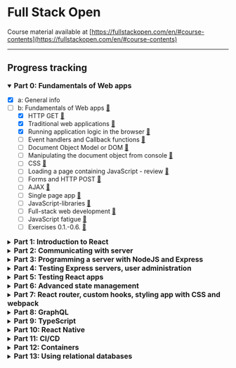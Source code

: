 # Full Stack Open
Course material available at [https://fullstackopen.com/en/#course-contents](https://fullstackopen.com/en/#course-contents)
___
## Progress tracking

<details open> 
<summary><span style="font-weight: bold; font-size: 16px;">Part 0: Fundamentals of Web apps</span></summary> 

- [x] a: General info
- [ ] b: Fundamentals of Web apps [🔗](https://fullstackopen.com/en/part0/fundamentals_of_web_apps)
    - [x] HTTP GET [🔗](https://fullstackopen.com/en/part0/fundamentals_of_web_apps#http-get)
    - [x] Traditional web applications [🔗](https://fullstackopen.com/en/part0/fundamentals_of_web_apps#traditional-web-applications)
    - [x] Running application logic in the browser [🔗](https://fullstackopen.com/en/part0/fundamentals_of_web_apps#running-application-logic-in-the-browser)
    - [ ] Event handlers and Callback functions [🔗](https://fullstackopen.com/en/part0/fundamentals_of_web_apps#event-handlers-and-callback-functions)
    - [ ] Document Object Model or DOM [🔗](https://fullstackopen.com/en/part0/fundamentals_of_web_apps#document-object-model-or-dom)
    - [ ] Manipulating the document object from console [🔗](https://fullstackopen.com/en/part0/fundamentals_of_web_apps#manipulating-the-document-object-from-console)
    - [ ] CSS [🔗](https://fullstackopen.com/en/part0/fundamentals_of_web_apps#css)
    - [ ] Loading a page containing JavaScript - review [🔗](https://fullstackopen.com/en/part0/fundamentals_of_web_apps#loading-a-page-containing-java-script-review)
    - [ ] Forms and HTTP POST [🔗](https://fullstackopen.com/en/part0/fundamentals_of_web_apps#forms-and-http-post)
    - [ ] AJAX [🔗](https://fullstackopen.com/en/part0/fundamentals_of_web_apps#ajax)
    - [ ] Single page app [🔗](https://fullstackopen.com/en/part0/fundamentals_of_web_apps#single-page-app)
    - [ ] JavaScript-libraries [🔗](https://fullstackopen.com/en/part0/fundamentals_of_web_apps#java-script-libraries)
    - [ ] Full-stack web development [🔗](https://fullstackopen.com/en/part0/fundamentals_of_web_apps#full-stack-web-development)
    - [ ] JavaScript fatigue [🔗](https://fullstackopen.com/en/part0/fundamentals_of_web_apps#java-script-fatigue)
    - [ ] Exercises 0.1.-0.6. [🔗](https://fullstackopen.com/en/part0/fundamentals_of_web_apps#exercises-0-1-0-6)
</details>

<details> 
<summary><span style="font-weight: bold; font-size: 16px;">Part 1: Introduction to React</span></summary>

- [ ] a: Introduction to React [🔗](https://fullstackopen.com/en/part1/introduction_to_react)
  - [ ] create-react-app [🔗](https://fullstackopen.com/en/part1/introduction_to_react#create-react-app)
  - [ ] Component [🔗](https://fullstackopen.com/en/part1/introduction_to_react#component)
  - [ ] JSX [🔗](https://fullstackopen.com/en/part1/introduction_to_react#jsx)
  - [ ] Multiple components [🔗](https://fullstackopen.com/en/part1/introduction_to_react#multiple-components)
  - [ ] props: passing data to components [🔗](https://fullstackopen.com/en/part1/introduction_to_react#props-passing-data-to-components)
  - [ ] Possible error message [🔗](https://fullstackopen.com/en/part1/introduction_to_react#possible-error-message)
  - [ ] Some notes [🔗](https://fullstackopen.com/en/part1/introduction_to_react#some-notes)
  - [ ] Do not render objects [🔗](https://fullstackopen.com/en/part1/introduction_to_react#do-not-render-objects)
  - [ ] Exercises 1.1.-1.2. [🔗](https://fullstackopen.com/en/part1/introduction_to_react#exercises-1-1-1-2)
- [ ] b: JavaScript [🔗](https://fullstackopen.com/en/part1/java_script)
  - [ ] Variables [🔗](https://fullstackopen.com/en/part1/java_script#variables)
  - [ ] Arrays [🔗](https://fullstackopen.com/en/part1/java_script#arrays)
  - [ ] Objects [🔗](https://fullstackopen.com/en/part1/java_script#objects)
  - [ ] Functions [🔗](https://fullstackopen.com/en/part1/java_script#functions)
  - [ ] Exercises 1.3.-1.5. [🔗](https://fullstackopen.com/en/part1/java_script#exercises-1-3-1-5)
  - [ ] Object methods and "this" [🔗](https://fullstackopen.com/en/part1/java_script#object-methods-and-this)
  - [ ] Classes [🔗](https://fullstackopen.com/en/part1/java_script#classes)
  - [ ] JavaScript materials [🔗](https://fullstackopen.com/en/part1/java_script#java-script-materials)
- [ ] c: Component state, event handlers [🔗](https://fullstackopen.com/en/part1/component_state_event_handlers)
  - [ ] Component helper functions [🔗](https://fullstackopen.com/en/part1/component_state_event_handlers#component-helper-functions)
  - [ ] Destructuring [🔗](https://fullstackopen.com/en/part1/component_state_event_handlers#destructuring)
  - [ ] Page re-rendering [🔗](https://fullstackopen.com/en/part1/component_state_event_handlers#page-re-rendering)
  - [ ] Stateful component [🔗](https://fullstackopen.com/en/part1/component_state_event_handlers#stateful-component)
  - [ ] Event handling [🔗](https://fullstackopen.com/en/part1/component_state_event_handlers#event-handling)
  - [ ] An event handler is a function [🔗](https://fullstackopen.com/en/part1/component_state_event_handlers#an-event-handler-is-a-function)
  - [ ] Passing state - to child components [🔗](https://fullstackopen.com/en/part1/component_state_event_handlers#passing-state-to-child-components)
  - [ ] Changes in state cause re-rendering [🔗](https://fullstackopen.com/en/part1/component_state_event_handlers#changes-in-state-cause-re-rendering)
  - [ ] Refactoring the components [🔗](https://fullstackopen.com/en/part1/component_state_event_handlers#refactoring-the-components)
- [ ] d: A more complex state, debugging React apps [🔗](https://fullstackopen.com/en/part1/a_more_complex_state_debugging_react_apps)
  - [ ] Complex state [🔗](https://fullstackopen.com/en/part1/a_more_complex_state_debugging_react_apps#complex-state)
  - [ ] Handling arrays [🔗](https://fullstackopen.com/en/part1/a_more_complex_state_debugging_react_apps#handling-arrays)
  - [ ] Update of the state is asynchronous [🔗](https://fullstackopen.com/en/part1/a_more_complex_state_debugging_react_apps#update-of-the-state-is-asynchronous)
  - [ ] Conditional rendering [🔗](https://fullstackopen.com/en/part1/a_more_complex_state_debugging_react_apps#conditional-rendering)
  - [ ] Old React [🔗](https://fullstackopen.com/en/part1/a_more_complex_state_debugging_react_apps#old-react)
  - [ ] Debugging React applications [🔗](https://fullstackopen.com/en/part1/a_more_complex_state_debugging_react_apps#debugging-react-applications)
  - [ ] Rules of Hooks [🔗](https://fullstackopen.com/en/part1/a_more_complex_state_debugging_react_apps#rules-of-hooks)
  - [ ] Event Handling Revisited [🔗](https://fullstackopen.com/en/part1/a_more_complex_state_debugging_react_apps#event-handling-revisited)
  - [ ] A function that returns a function [🔗](https://fullstackopen.com/en/part1/a_more_complex_state_debugging_react_apps#a-function-that-returns-a-function)
  - [ ] Passing Event Handlers to Child Components [🔗](https://fullstackopen.com/en/part1/a_more_complex_state_debugging_react_apps#passing-event-handlers-to-child-components)
  - [ ] Do Not Define Components Within Components [🔗](https://fullstackopen.com/en/part1/a_more_complex_state_debugging_react_apps#do-not-define-components-within-components)
  - [ ] Useful Reading [🔗](https://fullstackopen.com/en/part1/a_more_complex_state_debugging_react_apps#useful-reading)
  - [ ] Web programmers oath [🔗](https://fullstackopen.com/en/part1/a_more_complex_state_debugging_react_apps#web-programmers-oath)
  - [ ] Utilization of Large language models [🔗](https://fullstackopen.com/en/part1/a_more_complex_state_debugging_react_apps#utilization-of-large-language-models)
  - [ ] Exercises 1.6.-1.14. [🔗](https://fullstackopen.com/en/part1/a_more_complex_state_debugging_react_apps#exercises-1-6-1-14)
</details>

<details> 
<summary><span style="font-weight: bold; font-size: 16px;">Part 2: Communicating with server</span></summary> 

- [ ] a: Rendering a collection, modules [🔗](https://fullstackopen.com/en/part2/rendering_a_collection_modules)
  - [ ] console.log [🔗](https://fullstackopen.com/en/part2/rendering_a_collection_modules#console-log)
  - [ ] Protip: Visual Studio Code snippets [🔗](https://fullstackopen.com/en/part2/rendering_a_collection_modules#protip-visual-studio-code-snippets)
  - [ ] JavaScript Arrays [🔗](https://fullstackopen.com/en/part2/rendering_a_collection_modules#java-script-arrays)
  - [ ] Event Handlers Revisited [🔗](https://fullstackopen.com/en/part2/rendering_a_collection_modules#event-handlers-revisited)
  - [ ] Rendering Collections [🔗](https://fullstackopen.com/en/part2/rendering_a_collection_modules#rendering-collections)
  - [ ] Key-attribute [🔗](https://fullstackopen.com/en/part2/rendering_a_collection_modules#key-attribute)
  - [ ] Map  [🔗](https://fullstackopen.com/en/part2/rendering_a_collection_modules#map)
  - [ ] Anti-pattern: Array Indexes as Keys [🔗](https://fullstackopen.com/en/part2/rendering_a_collection_modules#anti-pattern-array-indexes-as-keys)
  - [ ] Refactoring Modules [🔗](https://fullstackopen.com/en/part2/rendering_a_collection_modules#refactoring-modules)
  - [ ] When the Application Breaks [🔗](https://fullstackopen.com/en/part2/rendering_a_collection_modules#when-the-application-breaks)
  - [ ] Web developer's oath [🔗](https://fullstackopen.com/en/part2/rendering_a_collection_modules#web-developers-oath)
  - [ ] Exercises 2.1.-2.5. [🔗](https://fullstackopen.com/en/part2/rendering_a_collection_modules#exercises-2-1-2-5)
- [ ] b: Forms [🔗](https://fullstackopen.com/en/part2/forms)
  - [ ] Saving the notes in the component state [🔗](https://fullstackopen.com/en/part2/forms#saving-the-notes-in-the-component-state)
  - [ ] Controlled component [🔗](https://fullstackopen.com/en/part2/forms#controlled-component)
  - [ ] Filtering Displayed Elements [🔗](https://fullstackopen.com/en/part2/forms#filtering-displayed-elements)
  - [ ] Exercises 2.6.-2.10. [🔗](https://fullstackopen.com/en/part2/forms#exercises-2-6-2-10)
- [ ] c: Getting data from server [🔗](https://fullstackopen.com/en/part2/getting_data_from_server)
  - [ ] The browser as a runtime environment [🔗](https://fullstackopen.com/en/part2/getting_data_from_server#the-browser-as-a-runtime-environment)
  - [ ] npm [🔗](https://fullstackopen.com/en/part2/getting_data_from_server#npm)
  - [ ] Axios and promises [🔗](https://fullstackopen.com/en/part2/getting_data_from_server#axios-and-promises)
  - [ ] Effect-hooks [🔗](https://fullstackopen.com/en/part2/getting_data_from_server#effect-hooks)
  - [ ] The development runtime environment [🔗](https://fullstackopen.com/en/part2/getting_data_from_server#the-development-runtime-environment)
  - [ ] Exercise 2.11. [🔗](https://fullstackopen.com/en/part2/getting_data_from_server#exercise-2-11)
- [ ] d: Altering data in server [🔗](https://fullstackopen.com/en/part2/altering_data_in_server)
  - [ ] REST [🔗](https://fullstackopen.com/en/part2/altering_data_in_server#rest)
  - [ ] Sending Data to the Server [🔗](https://fullstackopen.com/en/part2/altering_data_in_server#sending-data-to-the-server)
  - [ ] Changing the Importance of Notes [🔗](https://fullstackopen.com/en/part2/altering_data_in_server#changing-the-importance-of-notes)
  - [ ] Extracting Communication with the Backend into a Separate Module [🔗](https://fullstackopen.com/en/part2/altering_data_in_server#extracting-communication-with-the-backend-into-a-separate-module)
  - [ ] Cleaner Syntax for Defining Object Literals [🔗](https://fullstackopen.com/en/part2/altering_data_in_server#cleaner-syntax-for-defining-object-literals)
  - [ ] Promises and Errors [🔗](https://fullstackopen.com/en/part2/altering_data_in_server#promises-and-errors)
  - [ ] Full stack developer's oath [🔗](https://fullstackopen.com/en/part2/altering_data_in_server#full-stack-developers-oath)
  - [ ] Exercises 2.12.-2.15. [🔗](https://fullstackopen.com/en/part2/altering_data_in_server#exercises-2-12-2-15)
- [ ] e: Adding styles to React app [🔗](https://fullstackopen.com/en/part2/adding_styles_to_react_app)
  - [ ] Improved error message [🔗](https://fullstackopen.com/en/part2/adding_styles_to_react_app#improved-error-message)
  - [ ] Inline styles [🔗](https://fullstackopen.com/en/part2/adding_styles_to_react_app#inline-styles)
  - [ ] Exercises 2.16.-2.17. [🔗](https://fullstackopen.com/en/part2/adding_styles_to_react_app#exercises-2-16-2-17)
  - [ ] Couple of important remarks [🔗](https://fullstackopen.com/en/part2/adding_styles_to_react_app#couple-of-important-remarks)
  - [ ] Exercises 2.18.-2.20. [🔗](https://fullstackopen.com/en/part2/adding_styles_to_react_app#exercises-2-18-2-20)
</details>

<details> 
<summary><span style="font-weight: bold; font-size: 16px;">Part 3: Programming a server with NodeJS and Express</span></summary> 

- [ ] a: Node.js and Express [🔗](https://fullstackopen.com/en/part3/node_js_and_express)
  - [ ] Simple web server [🔗](https://fullstackopen.com/en/part3/node_js_and_express#simple-web-server)
  - [ ] Express [🔗](https://fullstackopen.com/en/part3/node_js_and_express#express)
  - [ ] Web and Express [🔗](https://fullstackopen.com/en/part3/node_js_and_express#web-and-express)
  - [ ] nodemon [🔗](https://fullstackopen.com/en/part3/node_js_and_express#nodemon)
  - [ ] REST [🔗](https://fullstackopen.com/en/part3/node_js_and_express#rest)
  - [ ] Fetching a single resource [🔗](https://fullstackopen.com/en/part3/node_js_and_express#fetching-a-single-resource)
  - [ ] Deleting resources [🔗](https://fullstackopen.com/en/part3/node_js_and_express#deleting-resources)
  - [ ] Postman [🔗](https://fullstackopen.com/en/part3/node_js_and_express#postman)
  - [ ] The Visual Studio Code REST client [🔗](https://fullstackopen.com/en/part3/node_js_and_express#the-visual-studio-code-rest-client)
  - [ ] The WebStorm HTTP Client [🔗](https://fullstackopen.com/en/part3/node_js_and_express#the-web-storm-http-client)
  - [ ] Receiving data [🔗](https://fullstackopen.com/en/part3/node_js_and_express#receiving-data)
  - [ ] Exercises 3.1.-3.6. [🔗](https://fullstackopen.com/en/part3/node_js_and_express#exercises-3-1-3-6)
  - [ ] About HTTP request types [🔗](https://fullstackopen.com/en/part3/node_js_and_express#about-http-request-types)
  - [ ] Middleware [🔗](https://fullstackopen.com/en/part3/node_js_and_express#middleware)
  - [ ] Exercises 3.7.-3.8. [🔗](https://fullstackopen.com/en/part3/node_js_and_express#exercises-3-7-3-8)
- [ ] b: Deploying app to internet [🔗](https://fullstackopen.com/en/part3/deploying_app_to_internet)
  - [ ] Same origin policy and CORS [🔗](https://fullstackopen.com/en/part3/deploying_app_to_internet#same-origin-policy-and-cors)
  - [ ] Application to the Internet [🔗](https://fullstackopen.com/en/part3/deploying_app_to_internet#application-to-the-internet)
  - [ ] Frontend production build [🔗](https://fullstackopen.com/en/part3/deploying_app_to_internet#frontend-production-build)
  - [ ] Serving static files from the backend [🔗](https://fullstackopen.com/en/part3/deploying_app_to_internet#serving-static-files-from-the-backend)
  - [ ] The whole app to the internet [🔗](https://fullstackopen.com/en/part3/deploying_app_to_internet#the-whole-app-to-the-internet)
  - [ ] Streamlining deploying of the frontend [🔗](https://fullstackopen.com/en/part3/deploying_app_to_internet#streamlining-deploying-of-the-frontend)
  - [ ] Proxy [🔗](https://fullstackopen.com/en/part3/deploying_app_to_internet#proxy)
  - [ ] Exercises 3.9.-3.11 [🔗](https://fullstackopen.com/en/part3/deploying_app_to_internet#exercises-3-9-3-11)
- [ ] c: Saving data to MongoDB [🔗](https://fullstackopen.com/en/part3/saving_data_to_mongo_db)
  - [ ] Debugging Node applications [🔗](https://fullstackopen.com/en/part3/saving_data_to_mongo_db#debugging-node-applications)
  - [ ] MongoDB [🔗](https://fullstackopen.com/en/part3/saving_data_to_mongo_db#mongo-db)
  - [ ] Schema [🔗](https://fullstackopen.com/en/part3/saving_data_to_mongo_db#schema)
  - [ ] Creating and saving objects [🔗](https://fullstackopen.com/en/part3/saving_data_to_mongo_db#creating-and-saving-objects)
  - [ ] Fetching objects from the database [🔗](https://fullstackopen.com/en/part3/saving_data_to_mongo_db#fetching-objects-from-the-database)
  - [ ] Exercise 3.12. [🔗](https://fullstackopen.com/en/part3/saving_data_to_mongo_db#exercise-3-12)
  - [ ] Connecting the backend to a database [🔗](https://fullstackopen.com/en/part3/saving_data_to_mongo_db#connecting-the-backend-to-a-database)
  - [ ] Moving db configuration to its own module [🔗](https://fullstackopen.com/en/part3/saving_data_to_mongo_db#moving-db-configuration-to-its-own-module)
  - [ ] Important note to Fly.io users [🔗](https://fullstackopen.com/en/part3/saving_data_to_mongo_db#important-note-to-fly-io-users)
  - [ ] Using database in route handlers [🔗](https://fullstackopen.com/en/part3/saving_data_to_mongo_db#using-database-in-route-handlers)
  - [ ] Verifying frontend and backend integration [🔗](https://fullstackopen.com/en/part3/saving_data_to_mongo_db#verifying-frontend-and-backend-integration)
  - [ ] Exercises 3.13.-3.14. [🔗](https://fullstackopen.com/en/part3/saving_data_to_mongo_db#exercises-3-13-3-14)
  - [ ] Error handling [🔗](https://fullstackopen.com/en/part3/saving_data_to_mongo_db#error-handling)
  - [ ] Moving error handling into middleware [🔗](https://fullstackopen.com/en/part3/saving_data_to_mongo_db#moving-error-handling-into-middleware)
  - [ ] The order of middleware loading [🔗](https://fullstackopen.com/en/part3/saving_data_to_mongo_db#the-order-of-middleware-loading)
  - [ ] Other operations [🔗](https://fullstackopen.com/en/part3/saving_data_to_mongo_db#other-operations)
  - [ ] A true full stack developer's oath [🔗](https://fullstackopen.com/en/part3/saving_data_to_mongo_db#a-true-full-stack-developers-oath)
  - [ ] Exercises 3.15.-3.18. [🔗](https://fullstackopen.com/en/part3/saving_data_to_mongo_db#exercises-3-15-3-18)
- [ ] d: Validation and ESLint [🔗](https://fullstackopen.com/en/part3/validation_and_es_lint)
  - [ ] Deploying the database backend to production [🔗](https://fullstackopen.com/en/part3/validation_and_es_lint#deploying-the-database-backend-to-production)
  - [ ] Exercises 3.19.-3.21. [🔗](https://fullstackopen.com/en/part3/validation_and_es_lint#exercises-3-19-3-21)
  - [ ] Lint [🔗](https://fullstackopen.com/en/part3/validation_and_es_lint#lint)
  - [ ] Exercise 3.22. [🔗](https://fullstackopen.com/en/part3/validation_and_es_lint#exercise-3-22)
</details>

<details> 
<summary><span style="font-weight: bold; font-size: 16px;">Part 4: Testing Express servers, user administration</span></summary> 

- [ ] a: Structure of backend application, introduction to testing [🔗](https://fullstackopen.com/en/part4/structure_of_backend_application_introduction_to_testing)
  - [ ] Project structure [🔗](https://fullstackopen.com/en/part4/structure_of_backend_application_introduction_to_testing#project-structure)
  - [ ] Note on exports [🔗](https://fullstackopen.com/en/part4/structure_of_backend_application_introduction_to_testing#note-on-exports)
  - [ ] Exercises 4.1.-4.2. [🔗](https://fullstackopen.com/en/part4/structure_of_backend_application_introduction_to_testing#exercises-4-1-4-2)
  - [ ] Testing Node applications [🔗](https://fullstackopen.com/en/part4/structure_of_backend_application_introduction_to_testing#testing-node-applications)
  - [ ] Exercises 4.3.-4.7. [🔗](https://fullstackopen.com/en/part4/structure_of_backend_application_introduction_to_testing#exercises-4-3-4-7)
- [ ] b: Testing the backend [🔗](https://fullstackopen.com/en/part4/testing_the_backend)
  - [ ] Test environment [🔗](https://fullstackopen.com/en/part4/testing_the_backend#test-environment)
  - [ ] supertest [🔗](https://fullstackopen.com/en/part4/testing_the_backend#supertest)
  - [ ] Initializing the database before tests [🔗](https://fullstackopen.com/en/part4/testing_the_backend#initializing-the-database-before-tests)
  - [ ] Running tests one by one [🔗](https://fullstackopen.com/en/part4/testing_the_backend#running-tests-one-by-one)
  - [ ] async/await [🔗](https://fullstackopen.com/en/part4/testing_the_backend#async-await)
  - [ ] async/await in the backend [🔗](https://fullstackopen.com/en/part4/testing_the_backend#async-await-in-the-backend)
  - [ ] More tests and refactoring the backend [🔗](https://fullstackopen.com/en/part4/testing_the_backend#more-tests-and-refactoring-the-backend)
  - [ ] Error handling and async/await [🔗](https://fullstackopen.com/en/part4/testing_the_backend#error-handling-and-async-await)
  - [ ] Eliminating the try-catch [🔗](https://fullstackopen.com/en/part4/testing_the_backend#eliminating-the-try-catch)
  - [ ] Optimizing the beforeEach function [🔗](https://fullstackopen.com/en/part4/testing_the_backend#optimizing-the-before-each-function)
  - [ ] A true full stack developer's oath [🔗](https://fullstackopen.com/en/part4/testing_the_backend#a-true-full-stack-developers-oath)
  - [ ] Exercises 4.8.-4.12. [🔗](https://fullstackopen.com/en/part4/testing_the_backend#exercises-4-8-4-12)
  - [ ] Refactoring tests [🔗](https://fullstackopen.com/en/part4/testing_the_backend#refactoring-tests)
  - [ ] Exercises 4.13.-4.14. [🔗](https://fullstackopen.com/en/part4/testing_the_backend#exercises-4-13-4-14)
- [ ] c: User administration [🔗](https://fullstackopen.com/en/part4/user_administration)
  - [ ] References across collections [🔗](https://fullstackopen.com/en/part4/user_administration#references-across-collections)
  - [ ] Mongoose schema for users [🔗](https://fullstackopen.com/en/part4/user_administration#mongoose-schema-for-users)
  - [ ] Creating users [🔗](https://fullstackopen.com/en/part4/user_administration#creating-users)
  - [ ] Creating a new note [🔗](https://fullstackopen.com/en/part4/user_administration#creating-a-new-note)
  - [ ] Populate [🔗](https://fullstackopen.com/en/part4/user_administration#populate)
- [ ] d: Token authentication [🔗](https://fullstackopen.com/en/part4/token_authentication)
  - [ ] Problems of Token-based authentication [🔗](https://fullstackopen.com/en/part4/token_authentication#limiting-creating-new-notes-to-logged-in-users)
  - [ ] End notes [🔗](https://fullstackopen.com/en/part4/token_authentication#end-notes)
  - [ ] Exercises 4.15.-4.23. [🔗](https://fullstackopen.com/en/part4/token_authentication#exercises-4-15-4-23)
- [ ] e: Legacy: Testing with Jest [🔗](https://fullstackopen.com/en/part4/legacy_testing_with_jest)
  - [ ] Testing Node applications [🔗](https://fullstackopen.com/en/part4/legacy_testing_with_jest#testing-node-applications)
  - [ ] Exercises 4.3.-4.7. [🔗](https://fullstackopen.com/en/part4/legacy_testing_with_jest#exercises-4-3-4-7)
  - [ ] Test environment [🔗](https://fullstackopen.com/en/part4/legacy_testing_with_jest#test-environment)
  - [ ] supertest [🔗](https://fullstackopen.com/en/part4/legacy_testing_with_jest#supertest)
  - [ ] Initializing the database before tests [🔗](https://fullstackopen.com/en/part4/legacy_testing_with_jest#initializing-the-database-before-tests)
  - [ ] Running tests one by one [🔗](https://fullstackopen.com/en/part4/legacy_testing_with_jest#running-tests-one-by-one)
  - [ ] async/await [🔗](https://fullstackopen.com/en/part4/legacy_testing_with_jest#async-await)
  - [ ] async/await in the backend [🔗](https://fullstackopen.com/en/part4/legacy_testing_with_jest#async-await-in-the-backend)
  - [ ] More tests and refactoring the backend [🔗](https://fullstackopen.com/en/part4/legacy_testing_with_jest#more-tests-and-refactoring-the-backend)
  - [ ] Error handling and async/await [🔗](https://fullstackopen.com/en/part4/legacy_testing_with_jest#error-handling-and-async-await)
  - [ ] Eliminating the try-catch [🔗](https://fullstackopen.com/en/part4/legacy_testing_with_jest#eliminating-the-try-catch)
  - [ ] Optimizing the beforeEach function [🔗](https://fullstackopen.com/en/part4/legacy_testing_with_jest#optimizing-the-before-each-function)
  - [ ] A true full stack developer's oath [🔗](https://fullstackopen.com/en/part4/legacy_testing_with_jest#a-true-full-stack-developers-oath)
  - [ ] Exercises 4.8.-4.12. [🔗](https://fullstackopen.com/en/part4/legacy_testing_with_jest#exercises-4-8-4-12)
  - [ ] Refactoring tests [🔗](https://fullstackopen.com/en/part4/legacy_testing_with_jest#refactoring-tests)
  - [ ] Exercises 4.13.-4.14. [🔗](https://fullstackopen.com/en/part4/legacy_testing_with_jest#exercises-4-13-4-14)
</details>

<details> 
<summary><span style="font-weight: bold; font-size: 16px;">Part 5: Testing React apps</span></summary> 

- [ ] a: Login in frontend [🔗](https://fullstackopen.com/en/part5/login_in_frontend)
  - [ ] Handling login [🔗](https://fullstackopen.com/en/part5/login_in_frontend#handling-login)
  - [ ] Creating new notes [🔗](https://fullstackopen.com/en/part5/login_in_frontend#handling-login)
  - [ ] Saving the token to the browser's local storage [🔗](https://fullstackopen.com/en/part5/login_in_frontend#saving-the-token-to-the-browsers-local-storage)
  - [ ] Exercises 5.1.-5.4. [🔗](https://fullstackopen.com/en/part5/login_in_frontend#exercises-5-1-5-4)
  - [ ] A note on using local storage [🔗](https://fullstackopen.com/en/part5/login_in_frontend#a-note-on-using-local-storage)
- [ ] b: props.children and proptypes [🔗](https://fullstackopen.com/en/part5/props_children_and_proptypes)
  - [ ] Displaying the login form only when appropriate [🔗](https://fullstackopen.com/en/part5/props_children_and_proptypes#displaying-the-login-form-only-when-appropriate)
  - [ ] The components children, aka. props.children [🔗](https://fullstackopen.com/en/part5/props_children_and_proptypes#the-components-children-aka-props-children)
  - [ ] State of the forms [🔗](https://fullstackopen.com/en/part5/props_children_and_proptypes#state-of-the-forms)
  - [ ] References to components with ref [🔗](https://fullstackopen.com/en/part5/props_children_and_proptypes#references-to-components-with-ref)
  - [ ] One point about components [🔗](https://fullstackopen.com/en/part5/props_children_and_proptypes#one-point-about-components)
  - [ ] The updated full stack developer's oath [🔗](https://fullstackopen.com/en/part5/props_children_and_proptypes#the-updated-full-stack-developers-oath)
  - [ ] Exercises 5.5.-5.11. [🔗](https://fullstackopen.com/en/part5/props_children_and_proptypes#exercises-5-5-5-11)
  - [ ] PropTypes [🔗](https://fullstackopen.com/en/part5/props_children_and_proptypes#prop-types)
  - [ ] ESlint [🔗](https://fullstackopen.com/en/part5/props_children_and_proptypes#e-slint)
  - [ ] Exercise 5.12. [🔗](https://fullstackopen.com/en/part5/props_children_and_proptypes#exercise-5-12)
- [ ] c: Testing React apps [🔗](https://fullstackopen.com/en/part5/testing_react_apps)
  - [ ] Rendering the component for tests [🔗](https://fullstackopen.com/en/part5/testing_react_apps#rendering-the-component-for-tests)
  - [ ] Test file location [🔗](https://fullstackopen.com/en/part5/testing_react_apps#test-file-location)
  - [ ] Searching for content in a component [🔗](https://fullstackopen.com/en/part5/testing_react_apps#searching-for-content-in-a-component)
  - [ ] Debugging tests [🔗](https://fullstackopen.com/en/part5/testing_react_apps#debugging-tests)
  - [ ] Clicking buttons in tests [🔗](https://fullstackopen.com/en/part5/testing_react_apps#clicking-buttons-in-tests)
  - [ ] Tests for the Togglable component [🔗](https://fullstackopen.com/en/part5/testing_react_apps#tests-for-the-togglable-component)
  - [ ] Testing the forms [🔗](https://fullstackopen.com/en/part5/testing_react_apps#testing-the-forms)
  - [ ] About finding the elements [🔗](https://fullstackopen.com/en/part5/testing_react_apps#about-finding-the-elements)
  - [ ] Test coverage [🔗](https://fullstackopen.com/en/part5/testing_react_apps#test-coverage)
  - [ ] Exercises 5.13.-5.16. [🔗](https://fullstackopen.com/en/part5/testing_react_apps#exercises-5-13-5-16)
  - [ ] Frontend integration tests [🔗](https://fullstackopen.com/en/part5/testing_react_apps#frontend-integration-tests)
  - [ ] Snapshot testing [🔗](https://fullstackopen.com/en/part5/testing_react_apps#snapshot-testing)
- [ ] d: End to end testing: Playwright [🔗](https://fullstackopen.com/en/part5/end_to_end_testing_playwright)
  - [ ] Playwright [🔗](https://fullstackopen.com/en/part5/end_to_end_testing_playwright#playwright)
  - [ ] Initializing tests [🔗](https://fullstackopen.com/en/part5/end_to_end_testing_playwright#initializing-tests)
  - [ ] Testing our own code [🔗](https://fullstackopen.com/en/part5/end_to_end_testing_playwright#testing-our-own-code)
  - [ ] Writing on the form [🔗](https://fullstackopen.com/en/part5/end_to_end_testing_playwright#writing-on-the-form)
  - [ ] Testing note creation [🔗](https://fullstackopen.com/en/part5/end_to_end_testing_playwright#testing-note-creation)
  - [ ] Controlling the state of the database [🔗](https://fullstackopen.com/en/part5/end_to_end_testing_playwright#controlling-the-state-of-the-database)
  - [ ] Test for failed login [🔗](https://fullstackopen.com/en/part5/end_to_end_testing_playwright#test-for-failed-login)
  - [ ] Running tests one by one [🔗](https://fullstackopen.com/en/part5/end_to_end_testing_playwright#running-tests-one-by-one)
  - [ ] Helper functions for tests [🔗](https://fullstackopen.com/en/part5/end_to_end_testing_playwright#helper-functions-for-tests)
  - [ ] Note importance change revisited [🔗](https://fullstackopen.com/en/part5/end_to_end_testing_playwright#note-importance-change-revisited)
  - [ ] Test development and debugging [🔗](https://fullstackopen.com/en/part5/end_to_end_testing_playwright#test-development-and-debugging)
  - [ ] Exercises 5.17.-5.23. [🔗](https://fullstackopen.com/en/part5/end_to_end_testing_playwright#exercises-5-17-5-23)
- [ ] e: End to end testing: Cypress [🔗](https://fullstackopen.com/en/part5/end_to_end_testing_cypress)
  - [ ] Cypress [🔗](https://fullstackopen.com/en/part5/end_to_end_testing_cypress#cypress)
  - [ ] Writing to a form [🔗](https://fullstackopen.com/en/part5/end_to_end_testing_cypress#writing-to-a-form)
  - [ ] Testing new note form [🔗](https://fullstackopen.com/en/part5/end_to_end_testing_cypress#testing-new-note-form)
  - [ ] Controlling the state of the database [🔗](https://fullstackopen.com/en/part5/end_to_end_testing_cypress#controlling-the-state-of-the-database)
  - [ ] Failed login test [🔗](https://fullstackopen.com/en/part5/end_to_end_testing_cypress#failed-login-test)
  - [ ] Bypassing the UI [🔗](https://fullstackopen.com/en/part5/end_to_end_testing_cypress#bypassing-the-ui)
  - [ ] Changing the importance of a note [🔗](https://fullstackopen.com/en/part5/end_to_end_testing_cypress#changing-the-importance-of-a-note)
  - [ ] Running and debugging the tests [🔗](https://fullstackopen.com/en/part5/end_to_end_testing_cypress#running-and-debugging-the-tests)
  - [ ] Exercises 5.17.-5.23. [🔗](https://fullstackopen.com/en/part5/end_to_end_testing_cypress#exercises-5-17-5-23)
</details>

<details> 
<summary><span style="font-weight: bold; font-size: 16px;">Part 6: Advanced state management</span></summary> 

- [ ] a: Flux-architecture and Redux [🔗](https://fullstackopen.com/en/part6/flux_architecture_and_redux)
  - [ ] Flux-architecture [🔗](https://fullstackopen.com/en/part6/flux_architecture_and_redux#flux-architecture)
  - [ ] Redux [🔗](https://fullstackopen.com/en/part6/flux_architecture_and_redux#redux)
  - [ ] A note about the use of createStore [🔗](https://fullstackopen.com/en/part6/flux_architecture_and_redux#a-note-about-the-use-of-create-store)
  - [ ] Redux-notes [🔗](https://fullstackopen.com/en/part6/flux_architecture_and_redux#redux-notes)
  - [ ] Pure functions, immutable [🔗](https://fullstackopen.com/en/part6/flux_architecture_and_redux#pure-functions-immutable)
  - [ ] Array spread syntax [🔗](https://fullstackopen.com/en/part6/flux_architecture_and_redux#array-spread-syntax)
  - [ ] Exercises 6.1.-6.2. [🔗](https://fullstackopen.com/en/part6/flux_architecture_and_redux#exercises-6-1-6-2)
  - [ ] Uncontrolled form [🔗](https://fullstackopen.com/en/part6/flux_architecture_and_redux#uncontrolled-form)
  - [ ] Action creators [🔗](https://fullstackopen.com/en/part6/flux_architecture_and_redux#action-creators)
  - [ ] Forwarding Redux Store to various components [🔗](https://fullstackopen.com/en/part6/flux_architecture_and_redux#forwarding-redux-store-to-various-components)
  - [ ] More components [🔗](https://fullstackopen.com/en/part6/flux_architecture_and_redux#more-components)
  - [ ] Exercises 6.3.-6.8. [🔗](https://fullstackopen.com/en/part6/flux_architecture_and_redux#exercises-6-3-6-8)
- [ ] b: Many reducers [🔗](https://fullstackopen.com/en/part6/many_reducers)
  - [ ] Store with complex state [🔗](https://fullstackopen.com/en/part6/many_reducers#store-with-complex-state)
  - [ ] Combined reducers [🔗](https://fullstackopen.com/en/part6/many_reducers#combined-reducers)
  - [ ] Finishing the filters [🔗](https://fullstackopen.com/en/part6/many_reducers#finishing-the-filters)
  - [ ] Exercise 6.9 [🔗](https://fullstackopen.com/en/part6/many_reducers#exercise-6-9)
  - [ ] Redux Toolkit [🔗](https://fullstackopen.com/en/part6/many_reducers#redux-toolkit)
  - [ ] Redux Toolkit and console.log [🔗](https://fullstackopen.com/en/part6/many_reducers#redux-toolkit-and-console-log)
  - [ ] Redux DevTools [🔗](https://fullstackopen.com/en/part6/many_reducers#redux-dev-tools)
  - [ ] Exercises 6.10.-6.13. [🔗](https://fullstackopen.com/en/part6/many_reducers#exercises-6-10-6-13)
- [ ] c: Communicating with server in a Redux application [🔗](https://fullstackopen.com/en/part6/communicating_with_server_in_a_redux_application)
  - [ ] Getting data from the backend [🔗](https://fullstackopen.com/en/part6/communicating_with_server_in_a_redux_application#getting-data-from-the-backend)
  - [ ] Sending data to the backend [🔗](https://fullstackopen.com/en/part6/communicating_with_server_in_a_redux_application#sending-data-to-the-backend)
  - [ ] Exercises 6.14.-6.15. [🔗](https://fullstackopen.com/en/part6/communicating_with_server_in_a_redux_application#exercises-6-14-6-15)
  - [ ] Asynchronous actions and Redux Thunk [🔗](https://fullstackopen.com/en/part6/communicating_with_server_in_a_redux_application#asynchronous-actions-and-redux-thunk)
  - [ ] Exercises 6.16.-6.19. [🔗](https://fullstackopen.com/en/part6/communicating_with_server_in_a_redux_application#exercises-6-16-6-19)
- [ ] d: React Query, useReducer and the context [🔗](https://fullstackopen.com/en/part6/react_query_use_reducer_and_the_context)
  - [ ] Managing data on the server with the React Query library [🔗](https://fullstackopen.com/en/part6/react_query_use_reducer_and_the_context#managing-data-on-the-server-with-the-react-query-library)
  - [ ] Synchronizing data to the server using React Query [🔗](https://fullstackopen.com/en/part6/react_query_use_reducer_and_the_context#synchronizing-data-to-the-server-using-react-query)
  - [ ] Optimizing the performance [🔗](https://fullstackopen.com/en/part6/react_query_use_reducer_and_the_context#optimizing-the-performance)
  - [ ] Exercises 6.20.-6.22. [🔗](https://fullstackopen.com/en/part6/react_query_use_reducer_and_the_context#exercises-6-20-6-22)
  - [ ] useReducer [🔗](https://fullstackopen.com/en/part6/react_query_use_reducer_and_the_context#use-reducer)
  - [ ] Using context for passing the state to components [🔗](https://fullstackopen.com/en/part6/react_query_use_reducer_and_the_context#using-context-for-passing-the-state-to-components)
  - [ ] Defining the counter context in a separate file [🔗](https://fullstackopen.com/en/part6/react_query_use_reducer_and_the_context#defining-the-counter-context-in-a-separate-file)
  - [ ] Exercises 6.23.-6.24. [🔗](https://fullstackopen.com/en/part6/react_query_use_reducer_and_the_context#exercises-6-23-6-24)
  - [ ] Which state management solution to choose? [🔗](https://fullstackopen.com/en/part6/react_query_use_reducer_and_the_context#which-state-management-solution-to-choose)
</details>

<details> 
<summary><span style="font-weight: bold; font-size: 16px;">Part 7: React router, custom hooks, styling app with CSS and webpack</span></summary> 

- [ ] a: React Router [🔗](https://fullstackopen.com/en/part7/react_router)
  - [ ] Application navigation structure [🔗](https://fullstackopen.com/en/part7/react_router#application-navigation-structure)
  - [ ] React Router [🔗](https://fullstackopen.com/en/part7/react_router#react-router)
  - [ ] Parameterized route [🔗](https://fullstackopen.com/en/part7/react_router#parameterized-route)
  - [ ] useNavigate [🔗](https://fullstackopen.com/en/part7/react_router#use-navigate)
  - [ ] Redirect [🔗](https://fullstackopen.com/en/part7/react_router#redirect)
  - [ ] Parameterized route revisited [🔗](https://fullstackopen.com/en/part7/react_router#parameterized-route-revisited)
  - [ ] Exercises 7.1.-7.3. [🔗](https://fullstackopen.com/en/part7/react_router#exercises-7-1-7-3)
- [ ] b Custom hooks [🔗](https://fullstackopen.com/en/part7/custom_hooks)
  - [ ] Hooks [🔗](https://fullstackopen.com/en/part7/custom_hooks#hooks)
  - [ ] Custom hooks [🔗](https://fullstackopen.com/en/part7/custom_hooks#custom-hooks)
  - [ ] Spread attributes [🔗](https://fullstackopen.com/en/part7/custom_hooks#spread-attributes)
  - [ ] More about hooks [🔗](https://fullstackopen.com/en/part7/custom_hooks#more-about-hooks)
  - [ ] Exercises 7.4.-7.8. [🔗](https://fullstackopen.com/en/part7/custom_hooks#exercises-7-4-7-8)
- [ ] c: More about styles [🔗](https://fullstackopen.com/en/part7/more_about_styles)
  - [ ] Ready-made UI libraries [🔗](https://fullstackopen.com/en/part7/more_about_styles#ready-made-ui-libraries)
  - [ ] React Bootstrap [🔗](https://fullstackopen.com/en/part7/more_about_styles#react-bootstrap)
  - [ ] Material UI [🔗](https://fullstackopen.com/en/part7/more_about_styles#material-ui)
  - [ ] Closing thoughts [🔗](https://fullstackopen.com/en/part7/more_about_styles#closing-thoughts)
  - [ ] Other UI frameworks [🔗](https://fullstackopen.com/en/part7/more_about_styles#other-ui-frameworks)
  - [ ] Styled components [🔗](https://fullstackopen.com/en/part7/more_about_styles#styled-components)
  - [ ] Exercises [🔗](https://fullstackopen.com/en/part7/more_about_styles#exercises)
- [ ] d: Webpack [🔗](https://fullstackopen.com/en/part7/webpack)
  - [ ] Bundling [🔗](https://fullstackopen.com/en/part7/webpack#bundling)
  - [ ] Configuration file [🔗](https://fullstackopen.com/en/part7/webpack#configuration-file)
  - [ ] Bundling React [🔗](https://fullstackopen.com/en/part7/webpack#bundling-react)
  - [ ] Loaders [🔗](https://fullstackopen.com/en/part7/webpack#loaders)
  - [ ] Transpilers [🔗](https://fullstackopen.com/en/part7/webpack#transpilers)
  - [ ] CSS [🔗](https://fullstackopen.com/en/part7/webpack#css)
  - [ ] Webpack-dev-server [🔗](https://fullstackopen.com/en/part7/webpack#webpack-dev-server)
  - [ ] Source maps [🔗](https://fullstackopen.com/en/part7/webpack#source-maps)
  - [ ] Minifying the code [🔗](https://fullstackopen.com/en/part7/webpack#minifying-the-code)
  - [ ] Development and production configuration [🔗](https://fullstackopen.com/en/part7/webpack#development-and-production-configuration)
  - [ ] Polyfill [🔗](https://fullstackopen.com/en/part7/webpack#polyfill)
- [ ] e: Class components, Miscellaneous [🔗](https://fullstackopen.com/en/part7/class_components_miscellaneous)
  - [ ] Class Components [🔗](https://fullstackopen.com/en/part7/class_components_miscellaneous#class-components)
  - [ ] Organization of code in React application [🔗](https://fullstackopen.com/en/part7/class_components_miscellaneous#organization-of-code-in-react-application)
  - [ ] Frontend and backend in the same repository [🔗](https://fullstackopen.com/en/part7/class_components_miscellaneous#frontend-and-backend-in-the-same-repository)
  - [ ] Changes on the server [🔗](https://fullstackopen.com/en/part7/class_components_miscellaneous#changes-on-the-server)
  - [ ] Virtual DOM [🔗](https://fullstackopen.com/en/part7/class_components_miscellaneous#virtual-dom)
  - [ ] On the role of React in applications [🔗](https://fullstackopen.com/en/part7/class_components_miscellaneous#on-the-role-of-react-in-applications)
  - [ ] React/node-application security [🔗](https://fullstackopen.com/en/part7/class_components_miscellaneous#react-node-application-security)
  - [ ] Current trends [🔗](https://fullstackopen.com/en/part7/class_components_miscellaneous#current-trends)
  - [ ] Useful libraries and interesting links [🔗](https://fullstackopen.com/en/part7/class_components_miscellaneous#useful-libraries-and-interesting-links)
- [ ] f: Exercises: extending the bloglist [🔗](https://fullstackopen.com/en/part7/exercises_extending_the_bloglist)
  - [ ] Exercises 7.9.-7.21. [🔗](https://fullstackopen.com/en/part7/exercises_extending_the_bloglist#exercises-7-9-7-21)
  - [ ] State Management: Redux [🔗](https://fullstackopen.com/en/part7/exercises_extending_the_bloglist#state-management-redux)
  - [ ] State Management: React Query and Context [🔗](https://fullstackopen.com/en/part7/exercises_extending_the_bloglist#state-management-react-query-and-context)
  - [ ] Views [🔗](https://fullstackopen.com/en/part7/exercises_extending_the_bloglist#views)
</details>

<details> 
<summary><span style="font-weight: bold; font-size: 16px;">Part 8: GraphQL</span></summary> 

- [ ] a: GraphQL-server [🔗](https://fullstackopen.com/en/part8/graph_ql_server)
  - [ ] Schemas and queries [🔗](https://fullstackopen.com/en/part8/graph_ql_server#schemas-and-queries)
  - [ ] Apollo Server [🔗](https://fullstackopen.com/en/part8/graph_ql_server#schemas-and-queries)
  - [ ] Apollo Studio Explorer [🔗](https://fullstackopen.com/en/part8/graph_ql_server#apollo-studio-explorer)
  - [ ] Parameters of a resolver [🔗](https://fullstackopen.com/en/part8/graph_ql_server#parameters-of-a-resolver)
  - [ ] The default resolver [🔗](https://fullstackopen.com/en/part8/graph_ql_server#the-default-resolver)
  - [ ] Object within an object [🔗](https://fullstackopen.com/en/part8/graph_ql_server#object-within-an-object)
  - [ ] Mutations [🔗](https://fullstackopen.com/en/part8/graph_ql_server#mutations)
  - [ ] Error handling [🔗](https://fullstackopen.com/en/part8/graph_ql_server#error-handling)
  - [ ] Enum [🔗](https://fullstackopen.com/en/part8/graph_ql_server#enum)
  - [ ] Changing a phone number [🔗](https://fullstackopen.com/en/part8/graph_ql_server#changing-a-phone-number)
  - [ ] More on queries [🔗](https://fullstackopen.com/en/part8/graph_ql_server#more-on-queries)
  - [ ] Exercises 8.1.-8.7 [🔗](https://fullstackopen.com/en/part8/graph_ql_server#exercises-8-1-8-7)
- [ ] b: React and GraphQL [🔗](https://fullstackopen.com/en/part8/react_and_graph_ql)
  - [ ] Apollo client [🔗](https://fullstackopen.com/en/part8/react_and_graph_ql#apollo-client)
  - [ ] Making queries [🔗](https://fullstackopen.com/en/part8/react_and_graph_ql#making-queries)
  - [ ] Named queries and variables [🔗](https://fullstackopen.com/en/part8/react_and_graph_ql#named-queries-and-variables)
  - [ ] Cache [🔗](https://fullstackopen.com/en/part8/react_and_graph_ql#cache)
  - [ ] Doing mutations [🔗](https://fullstackopen.com/en/part8/react_and_graph_ql#doing-mutations)
  - [ ] Updating the cache [🔗](https://fullstackopen.com/en/part8/react_and_graph_ql#updating-the-cache)
  - [ ] Handling mutation errors [🔗](https://fullstackopen.com/en/part8/react_and_graph_ql#handling-mutation-errors)
  - [ ] Updating a phone number [🔗](https://fullstackopen.com/en/part8/react_and_graph_ql#updating-a-phone-number)
  - [ ] Apollo Client and the applications state [🔗](https://fullstackopen.com/en/part8/react_and_graph_ql#apollo-client-and-the-applications-state)
  - [ ] Exercises 8.8.-8.12 [🔗](https://fullstackopen.com/en/part8/react_and_graph_ql#exercises-8-8-8-12)
- [ ] c: Database and user administration [🔗](https://fullstackopen.com/en/part8/database_and_user_administration)
  - [ ] Mongoose and Apollo [🔗](https://fullstackopen.com/en/part8/database_and_user_administration#mongoose-and-apollo)
  - [ ] Validation [🔗](https://fullstackopen.com/en/part8/database_and_user_administration#validation)
  - [ ] User and log in [🔗](https://fullstackopen.com/en/part8/database_and_user_administration#user-and-log-in)
  - [ ] Friends list [🔗](https://fullstackopen.com/en/part8/database_and_user_administration#friends-list)
  - [ ] Exercises 8.13.-8.16 [🔗](https://fullstackopen.com/en/part8/database_and_user_administration#exercises-8-13-8-16)
- [ ] d: Login and updating the cache [🔗](https://fullstackopen.com/en/part8/login_and_updating_the_cache)
  - [ ] User login [🔗](https://fullstackopen.com/en/part8/login_and_updating_the_cache#user-login)
  - [ ] Adding a token to a header [🔗](https://fullstackopen.com/en/part8/login_and_updating_the_cache#adding-a-token-to-a-header)
  - [ ] Updating cache, revisited [🔗](https://fullstackopen.com/en/part8/login_and_updating_the_cache#updating-cache-revisited)
  - [ ] Exercises 8.17.-8.22 [🔗](https://fullstackopen.com/en/part8/login_and_updating_the_cache#exercises-8-17-8-22)
- [ ] e: Fragments and subscriptions [🔗](https://fullstackopen.com/en/part8/fragments_and_subscriptions)
  - [ ] Fragments [🔗](https://fullstackopen.com/en/part8/fragments_and_subscriptions#fragments)
  - [ ] Subscriptions [🔗](https://fullstackopen.com/en/part8/fragments_and_subscriptions#subscriptions)
  - [ ] Refactoring the backend [🔗](https://fullstackopen.com/en/part8/fragments_and_subscriptions#refactoring-the-backend)
  - [ ] Subscriptions on the server [🔗](https://fullstackopen.com/en/part8/fragments_and_subscriptions#subscriptions-on-the-server)
  - [ ] Subscriptions on the client [🔗](https://fullstackopen.com/en/part8/fragments_and_subscriptions#subscriptions-on-the-client)
  - [ ] n+1 problem [🔗](https://fullstackopen.com/en/part8/fragments_and_subscriptions#n-1-problem)
  - [ ] Epilogue [🔗](https://fullstackopen.com/en/part8/fragments_and_subscriptions#epilogue)
  - [ ] Exercises 8.23.-8.26 [🔗](https://fullstackopen.com/en/part8/fragments_and_subscriptions#exercises-8-23-8-26)
  - [ ] Submitting exercises and getting the credits [🔗](https://fullstackopen.com/en/part8/fragments_and_subscriptions#submitting-exercises-and-getting-the-credits)
</details>

<details> 
<summary><span style="font-weight: bold; font-size: 16px;">Part 9: TypeScript</span></summary> 

- [ ] a: Background and introduction [🔗](https://fullstackopen.com/en/part9/background_and_introduction)
  - [ ] Main principle [🔗](https://fullstackopen.com/en/part9/background_and_introduction#main-principle)
  - [ ] TypeScript key language features [🔗](https://fullstackopen.com/en/part9/background_and_introduction#type-script-key-language-features)
  - [ ] Why should one use TypeScript? [🔗](https://fullstackopen.com/en/part9/background_and_introduction#why-should-one-use-type-script)
  - [ ] What does TypeScript not fix? [🔗](https://fullstackopen.com/en/part9/background_and_introduction#what-does-type-script-not-fix)
- [ ] b: First steps with TypeScript [🔗](https://fullstackopen.com/en/part9/first_steps_with_type_script)
  - [ ] Setting things up [🔗](https://fullstackopen.com/en/part9/first_steps_with_type_script#setting-things-up)
  - [ ] Creating your first own types [🔗](https://fullstackopen.com/en/part9/first_steps_with_type_script#creating-your-first-own-types)
  - [ ] Type narrowing [🔗](https://fullstackopen.com/en/part9/first_steps_with_type_script#type-narrowing)
  - [ ] Accessing command line arguments [🔗](https://fullstackopen.com/en/part9/first_steps_with_type_script#accessing-command-line-arguments)
  - [ ] @types/{npm_package} [🔗](https://fullstackopen.com/en/part9/first_steps_with_type_script#types-npm-package)
  - [ ] Improving the project [🔗](https://fullstackopen.com/en/part9/first_steps_with_type_script#improving-the-project)
  - [ ] The alternative array syntax [🔗](https://fullstackopen.com/en/part9/first_steps_with_type_script#the-alternative-array-syntax)
  - [ ] Exercises 9.1-9.3 [🔗](https://fullstackopen.com/en/part9/first_steps_with_type_script#exercises-9-1-9-3)
  - [ ] More about tsconfig [🔗](https://fullstackopen.com/en/part9/first_steps_with_type_script#more-about-tsconfig)
  - [ ] Adding Express to the mix [🔗](https://fullstackopen.com/en/part9/first_steps_with_type_script#more-about-tsconfig)
  - [ ] Exercises 9.4-9.5 [🔗](https://fullstackopen.com/en/part9/first_steps_with_type_script#exercises-9-4-9-5)
  - [ ] The horrors of any [🔗](https://fullstackopen.com/en/part9/first_steps_with_type_script#the-horrors-of-any)
  - [ ] Type assertion [🔗](https://fullstackopen.com/en/part9/first_steps_with_type_script#type-assertion)
  - [ ] Exercises 9.6-9.7 [🔗](https://fullstackopen.com/en/part9/first_steps_with_type_script#exercises-9-6-9-7)
- [ ] c: Typing an Express app [🔗](https://fullstackopen.com/en/part9/typing_an_express_app)
  - [ ] Setting up the project [🔗](https://fullstackopen.com/en/part9/typing_an_express_app#setting-up-the-project)
  - [ ] Let there be code [🔗](https://fullstackopen.com/en/part9/typing_an_express_app#let-there-be-code)
  - [ ] Exercises 9.8-9.9 [🔗](https://fullstackopen.com/en/part9/typing_an_express_app#exercises-9-8-9-9)
  - [ ] Implementing the functionality [🔗](https://fullstackopen.com/en/part9/typing_an_express_app#exercises-9-8-9-9)
  - [ ] Node and JSON modules [🔗](https://fullstackopen.com/en/part9/typing_an_express_app#node-and-json-modules)
  - [ ] Utility Types [🔗](https://fullstackopen.com/en/part9/typing_an_express_app#utility-types)
  - [ ] Typing the request and response [🔗](https://fullstackopen.com/en/part9/typing_an_express_app#typing-the-request-and-response)
  - [ ] Exercises 9.10-9.11 [🔗](https://fullstackopen.com/en/part9/typing_an_express_app#exercises-9-10-9-11)
  - [ ] Preventing an accidental undefined result [🔗](https://fullstackopen.com/en/part9/typing_an_express_app#preventing-an-accidental-undefined-result)
  - [ ] Adding a new diary [🔗](https://fullstackopen.com/en/part9/typing_an_express_app#adding-a-new-diary)
  - [ ] Validating requests [🔗](https://fullstackopen.com/en/part9/typing_an_express_app#validating-requests)
  - [ ] Type guards [🔗](https://fullstackopen.com/en/part9/typing_an_express_app#type-guards)
  - [ ] Enum [🔗](https://fullstackopen.com/en/part9/typing_an_express_app#enum)
  - [ ] Exercises 9.12-9.13 [🔗](https://fullstackopen.com/en/part9/typing_an_express_app#exercises-9-12-9-13)
  - [ ] Using schema validation libraries [🔗](https://fullstackopen.com/en/part9/typing_an_express_app#using-schema-validation-libraries)
  - [ ] Parsing request body in middleware [🔗](https://fullstackopen.com/en/part9/typing_an_express_app#parsing-request-body-in-middleware)
  - [ ] Exercises 9.14 [🔗](https://fullstackopen.com/en/part9/typing_an_express_app#exercises-9-14)
- [ ] d: React with types [🔗](https://fullstackopen.com/en/part9/react_with_types)
  - [ ] Vite with TypeScript [🔗](https://fullstackopen.com/en/part9/react_with_types#vite-with-type-script)
  - [ ] React components with TypeScript [🔗](https://fullstackopen.com/en/part9/react_with_types#vite-with-type-script)
  - [ ] Exercise 9.15 [🔗](https://fullstackopen.com/en/part9/react_with_types#vite-with-type-script)
  - [ ] Deeper type usage [🔗](https://fullstackopen.com/en/part9/react_with_types#deeper-type-usage)
  - [ ] More type narrowing [🔗](https://fullstackopen.com/en/part9/react_with_types#more-type-narrowing)
  - [ ] Exercise 9.16 [🔗](https://fullstackopen.com/en/part9/react_with_types#exercise-9-16)
  - [ ] React app with state [🔗](https://fullstackopen.com/en/part9/react_with_types#react-app-with-state)
  - [ ] Communicating with the server [🔗](https://fullstackopen.com/en/part9/react_with_types#communicating-with-the-server)
  - [ ] A note about defining object types [🔗](https://fullstackopen.com/en/part9/react_with_types#a-note-about-defining-object-types)
  - [ ] Exercises 9.17-9.20 [🔗](https://fullstackopen.com/en/part9/react_with_types#exercises-9-17-9-20)
- [ ] e: Grande finale: Patientor [🔗](https://fullstackopen.com/en/part9/grande_finale_patientor)
  - [ ] Working with an existing codebase [🔗](https://fullstackopen.com/en/part9/grande_finale_patientor#working-with-an-existing-codebase)
  - [ ] Patientor frontend [🔗](https://fullstackopen.com/en/part9/grande_finale_patientor#patientor-frontend)
  - [ ] Exercises 9.21-9.22 [🔗](https://fullstackopen.com/en/part9/grande_finale_patientor#exercises-9-21-9-22)
  - [ ] Full entries [🔗](https://fullstackopen.com/en/part9/grande_finale_patientor#full-entries)
  - [ ] Omit with unions [🔗](https://fullstackopen.com/en/part9/grande_finale_patientor#omit-with-unions)
  - [ ] Exercises 9.23-9.30 [🔗](https://fullstackopen.com/en/part9/grande_finale_patientor#exercises-9-23-9-30)
  - [ ] Submitting exercises and getting the credits [🔗](https://fullstackopen.com/en/part9/grande_finale_patientor#submitting-exercises-and-getting-the-credits)
</details>

<details> 
<summary><span style="font-weight: bold; font-size: 16px;">Part 10: React Native</span></summary> 

- [ ] a: Introduction to React Native [🔗](https://fullstackopen.com/en/part10/introduction_to_react_native)
  - [ ] About this part [🔗](https://fullstackopen.com/en/part10/introduction_to_react_native#about-this-part)
  - [ ] Submitting exercises and earning credits [🔗](https://fullstackopen.com/en/part10/introduction_to_react_native#submitting-exercises-and-earning-credits)
  - [ ] Initializing the application [🔗](https://fullstackopen.com/en/part10/introduction_to_react_native#initializing-the-application)
  - [ ] Setting up the development environment [🔗](https://fullstackopen.com/en/part10/introduction_to_react_native#setting-up-the-development-environment)
  - [ ] Exercise 10.1 [🔗](https://fullstackopen.com/en/part10/introduction_to_react_native#setting-up-the-development-environment)
  - [ ] ESLint [🔗](https://fullstackopen.com/en/part10/introduction_to_react_native#es-lint)
  - [ ] Exercise 10.2 [🔗](https://fullstackopen.com/en/part10/introduction_to_react_native#exercise-10-2)
  - [ ] Debugging [🔗](https://fullstackopen.com/en/part10/introduction_to_react_native#debugging)
- [ ] b: React Native basics [🔗](https://fullstackopen.com/en/part10/react_native_basics)
  - [ ] Core components [🔗](https://fullstackopen.com/en/part10/react_native_basics#core-components)
  - [ ] Manually reloading the application [🔗](https://fullstackopen.com/en/part10/react_native_basics#manually-reloading-the-application)
  - [ ] Exercise 10.3 [🔗](https://fullstackopen.com/en/part10/react_native_basics#exercise-10-3)
  - [ ] Style [🔗](https://fullstackopen.com/en/part10/react_native_basics#style)
  - [ ] Consistent user interface with theming [🔗](https://fullstackopen.com/en/part10/react_native_basics#consistent-user-interface-with-theming)
  - [ ] Using flexbox for layout [🔗](https://fullstackopen.com/en/part10/react_native_basics#using-flexbox-for-layout)
  - [ ] Exercises 10.4-10.5 [🔗](https://fullstackopen.com/en/part10/react_native_basics#exercises-10-4-10-5)
  - [ ] Routing [🔗](https://fullstackopen.com/en/part10/react_native_basics#routing)
  - [ ] Exercises 10.6-10.7 [🔗](https://fullstackopen.com/en/part10/react_native_basics#exercises-10-6-10-7)
  - [ ] Form state management [🔗](https://fullstackopen.com/en/part10/react_native_basics#form-state-management)
  - [ ] Exercise 10.8 [🔗](https://fullstackopen.com/en/part10/react_native_basics#exercise-10-8)
  - [ ] Form validation [🔗](https://fullstackopen.com/en/part10/react_native_basics#form-validation)
  - [ ] Exercise 10.9 [🔗](https://fullstackopen.com/en/part10/react_native_basics#exercise-10-9)
  - [ ] Platform-specific code [🔗](https://fullstackopen.com/en/part10/react_native_basics#platform-specific-code)
  - [ ] Exercise 10.10 [🔗](https://fullstackopen.com/en/part10/react_native_basics#exercise-10-10)
- [ ] c: Communicating with server [🔗](https://fullstackopen.com/en/part10/communicating_with_server)
  - [ ] HTTP requests [🔗](https://fullstackopen.com/en/part10/communicating_with_server#http-requests)
  - [ ] GraphQL and Apollo client [🔗](https://fullstackopen.com/en/part10/communicating_with_server#graph-ql-and-apollo-client)
  - [ ] Organizing GraphQL related code [🔗](https://fullstackopen.com/en/part10/communicating_with_server#organizing-graph-ql-related-code)
  - [ ] Evolving the structure [🔗](https://fullstackopen.com/en/part10/communicating_with_server#evolving-the-structure)
  - [ ] Exercise 10.11 [🔗](https://fullstackopen.com/en/part10/communicating_with_server#exercise-10-11)
  - [ ] Environment variables [🔗](https://fullstackopen.com/en/part10/communicating_with_server#environment-variables)
  - [ ] Exercise 10.12 [🔗](https://fullstackopen.com/en/part10/communicating_with_server#exercise-10-12)
  - [ ] Storing data in the user's device [🔗](https://fullstackopen.com/en/part10/communicating_with_server#storing-data-in-the-users-device)
  - [ ] Exercises 10.13. - 10.14 [🔗](https://fullstackopen.com/en/part10/communicating_with_server#exercises-10-13-10-14)
  - [ ] Enhancing Apollo Client's requests [🔗](https://fullstackopen.com/en/part10/communicating_with_server#enhancing-apollo-clients-requests)
  - [ ] Using React Context for dependency injection [🔗](https://fullstackopen.com/en/part10/communicating_with_server#using-react-context-for-dependency-injection)
  - [ ] Exercises 10.15. - 10.16 [🔗](https://fullstackopen.com/en/part10/communicating_with_server#exercises-10-15-10-16)
- [ ] d: Testing and extending our application [🔗](https://fullstackopen.com/en/part10/testing_and_extending_our_application)
  - [ ] Testing React Native applications [🔗](https://fullstackopen.com/en/part10/testing_and_extending_our_application#testing-react-native-applications)
  - [ ] Organizing tests [🔗](https://fullstackopen.com/en/part10/testing_and_extending_our_application#organizing-tests)
  - [ ] Testing components [🔗](https://fullstackopen.com/en/part10/testing_and_extending_our_application#testing-components)
  - [ ] Handling dependencies in tests [🔗](https://fullstackopen.com/en/part10/testing_and_extending_our_application#handling-dependencies-in-tests)
  - [ ] Exercises 10.17. - 10.18 [🔗](https://fullstackopen.com/en/part10/testing_and_extending_our_application#exercises-10-17-10-18)
  - [ ] Extending our application [🔗](https://fullstackopen.com/en/part10/testing_and_extending_our_application#extending-our-application)
  - [ ] Exercises 10.19. - 10.26 [🔗](https://fullstackopen.com/en/part10/testing_and_extending_our_application#exercises-10-19-10-26)
  - [ ] Cursor-based pagination [🔗](https://fullstackopen.com/en/part10/testing_and_extending_our_application#cursor-based-pagination)
  - [ ] Infinite scrolling [🔗](https://fullstackopen.com/en/part10/testing_and_extending_our_application#infinite-scrolling)
  - [ ] Exercise 10.27 [🔗](https://fullstackopen.com/en/part10/testing_and_extending_our_application#exercise-10-27)
  - [ ] Additional resources [🔗](https://fullstackopen.com/en/part10/testing_and_extending_our_application#additional-resources)
  - [ ] Closing words [🔗](https://fullstackopen.com/en/part10/testing_and_extending_our_application#closing-words)
</details>

<details> 
<summary><span style="font-weight: bold; font-size: 16px;">Part 11: CI/CD</span></summary> 

- [ ] a: Introduction to CI/CD [🔗]()https://fullstackopen.com/en/part11/introduction_to_ci_cd
  - [ ] Getting software to production [🔗](https://fullstackopen.com/en/part11/introduction_to_ci_cd#getting-software-to-production)
  - [ ] Some useful terms [🔗](https://fullstackopen.com/en/part11/introduction_to_ci_cd#some-useful-terms)
  - [ ] What is CI? [🔗](https://fullstackopen.com/en/part11/introduction_to_ci_cd#what-is-ci)
  - [ ] Packaging and Deployment as a part of CI [🔗](https://fullstackopen.com/en/part11/introduction_to_ci_cd#packaging-and-deployment-as-a-part-of-ci)
  - [ ] Why is it important? [🔗](https://fullstackopen.com/en/part11/introduction_to_ci_cd#why-is-it-important)
  - [ ] Important principles [🔗](https://fullstackopen.com/en/part11/introduction_to_ci_cd#why-is-it-important)
  - [ ] Types of CI setup [🔗](https://fullstackopen.com/en/part11/introduction_to_ci_cd#types-of-ci-setup)
  - [ ] Exercise 11.1 [🔗](https://fullstackopen.com/en/part11/introduction_to_ci_cd#exercise-11-1)
- [ ] b: Getting started with GitHub Actions [🔗](https://fullstackopen.com/en/part11/getting_started_with_git_hub_actions)
  - [ ] Basic needs [🔗](https://fullstackopen.com/en/part11/getting_started_with_git_hub_actions#basic-needs)
  - [ ] Exercise 11.2. [🔗](https://fullstackopen.com/en/part11/getting_started_with_git_hub_actions#exercise-11-2)
  - [ ] Getting started with workflows [🔗](https://fullstackopen.com/en/part11/getting_started_with_git_hub_actions#getting-started-with-workflows)
  - [ ] Exercises 11.3-11.4. [🔗](https://fullstackopen.com/en/part11/getting_started_with_git_hub_actions#exercises-11-3-11-4)
  - [ ] Setting up lint, test and build steps [🔗](https://fullstackopen.com/en/part11/getting_started_with_git_hub_actions#setting-up-lint-test-and-build-steps)
  - [ ] Exercises 11.5.-11.9. [🔗](https://fullstackopen.com/en/part11/getting_started_with_git_hub_actions#exercises-11-5-11-9)
- [ ] c: Deployment [🔗](https://fullstackopen.com/en/part11/deployment)
  - [ ] Anything that can go wrong... [🔗](https://fullstackopen.com/en/part11/deployment#anything-that-can-go-wrong)
  - [ ] What does a good deployment system do? [🔗](https://fullstackopen.com/en/part11/deployment#what-does-a-good-deployment-system-do)
  - [ ] Has the app been deployed? [🔗](https://fullstackopen.com/en/part11/deployment#has-the-app-been-deployed)
  - [ ] Exercises 11.10-11.12. (Fly.io) [🔗](https://fullstackopen.com/en/part11/deployment#exercises-11-10-11-12-fly-io)
  - [ ] Exercises 11.10-11.12. (Render) [🔗](https://fullstackopen.com/en/part11/deployment#exercises-11-10-11-12-fly-io)
- [ ] d: Keeping green [🔗](https://fullstackopen.com/en/part11/keeping_green)
  - [ ] Working with Pull Requests [🔗](https://fullstackopen.com/en/part11/keeping_green#working-with-pull-requests)
  - [ ] Exercises 11.13-11.14. [🔗](https://fullstackopen.com/en/part11/keeping_green#exercises-11-13-11-14)
  - [ ] Versioning [🔗](https://fullstackopen.com/en/part11/keeping_green#versioning)
  - [ ] Exercises 11.15-11.16. [🔗](https://fullstackopen.com/en/part11/keeping_green#exercises-11-15-11-16)
  - [ ] A note about using third-party actions [🔗](https://fullstackopen.com/en/part11/keeping_green#a-note-about-using-third-party-actions)
  - [ ] Keep the main branch protected [🔗](https://fullstackopen.com/en/part11/keeping_green#keep-the-main-branch-protected)
  - [ ] Exercise 11.17 [🔗](https://fullstackopen.com/en/part11/keeping_green#exercise-11-17)
- [ ] e: Expanding Further [🔗](https://fullstackopen.com/en/part11/expanding_further)
  - [ ] Visibility and Understanding [🔗](https://fullstackopen.com/en/part11/expanding_further#visibility-and-understanding)
  - [ ] Notifications [🔗](https://fullstackopen.com/en/part11/expanding_further#notifications)
  - [ ] Exercise 11.18 [🔗](https://fullstackopen.com/en/part11/expanding_further#notifications)
  - [ ] Metrics [🔗](https://fullstackopen.com/en/part11/expanding_further#metrics)
  - [ ] Periodic tasks [🔗](https://fullstackopen.com/en/part11/expanding_further#periodic-tasks)
  - [ ] Exercises 11.19-11.21 [🔗](https://fullstackopen.com/en/part11/expanding_further#exercises-11-19-11-21)
  - [ ] Submitting exercises and getting the credits [🔗](https://fullstackopen.com/en/part11/expanding_further#submitting-exercises-and-getting-the-credits)
</details>

<details> 
<summary><span style="font-weight: bold; font-size: 16px;">Part 12: Containers</span></summary> 

- [ ] a: Introduction to Containers [🔗](https://fullstackopen.com/en/part12/introduction_to_containers)
  - [ ] About this part [🔗](https://fullstackopen.com/en/part12/introduction_to_containers#about-this-part)
  - [ ] Exercise 12.1 [🔗](https://fullstackopen.com/en/part12/introduction_to_containers#exercise-12-1)
  - [ ] Warning [🔗](https://fullstackopen.com/en/part12/introduction_to_containers#warning)
  - [ ] Submitting exercises and earning credits [🔗](https://fullstackopen.com/en/part12/introduction_to_containers#submitting-exercises-and-earning-credits)
  - [ ] Tools of the trade [🔗](https://fullstackopen.com/en/part12/introduction_to_containers#tools-of-the-trade)
  - [ ] Installing everything required for this part [🔗](https://fullstackopen.com/en/part12/introduction_to_containers#installing-everything-required-for-this-part)
  - [ ] Containers and images [🔗](https://fullstackopen.com/en/part12/introduction_to_containers#containers-and-images)
  - [ ] Exercise 12.2 [🔗](https://fullstackopen.com/en/part12/introduction_to_containers#containers-and-images)
  - [ ] Ubuntu image [🔗](https://fullstackopen.com/en/part12/introduction_to_containers#ubuntu-image)
  - [ ] Exercise 12.3 - 12.4 [🔗](https://fullstackopen.com/en/part12/introduction_to_containers#exercise-12-3-12-4)
  - [ ] Other Docker commands [🔗](https://fullstackopen.com/en/part12/introduction_to_containers#other-docker-commands)
- [ ] b: Building and configuring environments [🔗](https://fullstackopen.com/en/part12/building_and_configuring_environments)
  - [ ] Dockerfile [🔗](https://fullstackopen.com/en/part12/building_and_configuring_environments#dockerfile)
  - [ ] More meaningful image [🔗](https://fullstackopen.com/en/part12/building_and_configuring_environments#more-meaningful-image)
  - [ ] Exercise 12.5. [🔗](https://fullstackopen.com/en/part12/building_and_configuring_environments#exercise-12-5)
  - [ ] Using Docker compose [🔗](https://fullstackopen.com/en/part12/building_and_configuring_environments#using-docker-compose)
  - [ ] Exercise 12.6. [🔗](https://fullstackopen.com/en/part12/building_and_configuring_environments#exercise-12-6)
  - [ ] Utilizing containers in development [🔗](https://fullstackopen.com/en/part12/building_and_configuring_environments#utilizing-containers-in-development)
  - [ ] Bind mount and initializing the database [🔗](https://fullstackopen.com/en/part12/building_and_configuring_environments#bind-mount-and-initializing-the-database)
  - [ ] Still problems? [🔗](https://fullstackopen.com/en/part12/building_and_configuring_environments#still-problems)
  - [ ] Persisting data with volumes [🔗](https://fullstackopen.com/en/part12/building_and_configuring_environments#persisting-data-with-volumes)
  - [ ] Exercise 12.7. [🔗](https://fullstackopen.com/en/part12/building_and_configuring_environments#exercise-12-7)
  - [ ] Debugging issues in containers [🔗](https://fullstackopen.com/en/part12/building_and_configuring_environments#debugging-issues-in-containers)
  - [ ] Exercise 12.8. [🔗](https://fullstackopen.com/en/part12/building_and_configuring_environments#exercise-12-8)
  - [ ] Redis [🔗](https://fullstackopen.com/en/part12/building_and_configuring_environments#redis)
  - [ ] Exercises 12.9. - 12.11. [🔗](https://fullstackopen.com/en/part12/building_and_configuring_environments#exercises-12-9-12-11)
  - [ ] Persisting data with Redis [🔗](https://fullstackopen.com/en/part12/building_and_configuring_environments#persisting-data-with-redis)
  - [ ] Exercise 12.12. [🔗](https://fullstackopen.com/en/part12/building_and_configuring_environments#exercise-12-12)
- [ ] c: Basics of Orchestration [🔗](https://fullstackopen.com/en/part12/basics_of_orchestration)
  - [ ] React in container [🔗](https://fullstackopen.com/en/part12/basics_of_orchestration#react-in-container)
  - [ ] Using multiple stages [🔗](https://fullstackopen.com/en/part12/basics_of_orchestration#using-multiple-stages)
  - [ ] Exercises 12.13 - 12.14. [🔗](https://fullstackopen.com/en/part12/basics_of_orchestration#exercises-12-13-12-14)
  - [ ] Development in containers [🔗](https://fullstackopen.com/en/part12/basics_of_orchestration#development-in-containers)
  - [ ] Exercise 12.15 [🔗](https://fullstackopen.com/en/part12/basics_of_orchestration#exercise-12-15)
  - [ ] Communication between containers in a Docker network [🔗](https://fullstackopen.com/en/part12/basics_of_orchestration#communication-between-containers-in-a-docker-network)
  - [ ] Exercise 12.16 [🔗](https://fullstackopen.com/en/part12/basics_of_orchestration#exercise-12-16)
  - [ ] Communications between containers in a more ambitious environment [🔗](https://fullstackopen.com/en/part12/basics_of_orchestration#communications-between-containers-in-a-more-ambitious-environment)
  - [ ] Exercises 12.17. - 12.19. [🔗](https://fullstackopen.com/en/part12/basics_of_orchestration#exercises-12-17-12-19)
  - [ ] Tools for Production [🔗](https://fullstackopen.com/en/part12/basics_of_orchestration#tools-for-production)
  - [ ] Exercises 12.20.-12.22. [🔗](https://fullstackopen.com/en/part12/basics_of_orchestration#exercises-12-20-12-22)
  - [ ] Submitting exercises and getting the credits [🔗](https://fullstackopen.com/en/part12/basics_of_orchestration#submitting-exercises-and-getting-the-credits)
</details>

<details> 
<summary><span style="font-weight: bold; font-size: 16px;">Part 13: Using relational databases</span></summary> 

- [ ] a: Using relational databases with Sequelize [🔗](https://fullstackopen.com/en/part13/using_relational_databases_with_sequelize)
  - [ ] Advantages and disadvantages of document databases [🔗](https://fullstackopen.com/en/part13/using_relational_databases_with_sequelize#advantages-and-disadvantages-of-document-databases)
  - [ ] Application database [🔗](https://fullstackopen.com/en/part13/using_relational_databases_with_sequelize#application-database)
  - [ ] Node application using a relational database [🔗](https://fullstackopen.com/en/part13/using_relational_databases_with_sequelize#node-application-using-a-relational-database)
  - [ ] Model [🔗](https://fullstackopen.com/en/part13/using_relational_databases_with_sequelize#model)
  - [ ] Exercises 13.1.-13.3. [🔗](https://fullstackopen.com/en/part13/using_relational_databases_with_sequelize#exercises-13-1-13-3)
  - [ ] Creating database tables automatically [🔗](https://fullstackopen.com/en/part13/using_relational_databases_with_sequelize#creating-database-tables-automatically)
  - [ ] Other operations [🔗](https://fullstackopen.com/en/part13/using_relational_databases_with_sequelize#other-operations)
  - [ ] Printing the objects returned by Sequelize to the console [🔗](https://fullstackopen.com/en/part13/using_relational_databases_with_sequelize#printing-the-objects-returned-by-sequelize-to-the-console)
  - [ ] Exercise 13.4. [🔗](https://fullstackopen.com/en/part13/using_relational_databases_with_sequelize#exercise-13-4)
- [ ] b: Join tables and queries [🔗](https://fullstackopen.com/en/part13/join_tables_and_queries)
  - [ ] Application structuring [🔗](https://fullstackopen.com/en/part13/join_tables_and_queries#application-structuring)
  - [ ] Exercises 13.5.-13.7. [🔗](https://fullstackopen.com/en/part13/join_tables_and_queries#exercises-13-5-13-7)
  - [ ] User management [🔗](https://fullstackopen.com/en/part13/join_tables_and_queries#exercises-13-5-13-7)
  - [ ] Connection between the tables [🔗](https://fullstackopen.com/en/part13/join_tables_and_queries#connection-between-the-tables)
  - [ ] Proper insertion of notes [🔗](https://fullstackopen.com/en/part13/join_tables_and_queries#proper-insertion-of-notes)
  - [ ] Fine-tuning [🔗](https://fullstackopen.com/en/part13/join_tables_and_queries#fine-tuning)
  - [ ] Attention to the definition of the models [🔗](https://fullstackopen.com/en/part13/join_tables_and_queries#attention-to-the-definition-of-the-models)
  - [ ] Exercises 13.8.-13.12. [🔗](https://fullstackopen.com/en/part13/join_tables_and_queries#exercises-13-8-13-12)
  - [ ] More queries [🔗](https://fullstackopen.com/en/part13/join_tables_and_queries#more-queries)
  - [ ] Exercises 13.13.-13.16 [🔗](https://fullstackopen.com/en/part13/join_tables_and_queries#exercises-13-13-13-16)
- [ ] c: Migrations, many-to-many relationships [🔗](https://fullstackopen.com/en/part13/migrations_many_to_many_relationships)
  - [ ] Migrations [🔗](https://fullstackopen.com/en/part13/migrations_many_to_many_relationships#migrations)
  - [ ] Admin user and user disabling [🔗](https://fullstackopen.com/en/part13/migrations_many_to_many_relationships#admin-user-and-user-disabling)
  - [ ] Exercises 13.17-13.18. [🔗](https://fullstackopen.com/en/part13/migrations_many_to_many_relationships#admin-user-and-user-disabling)
  - [ ] Many-to-many relationships [🔗](https://fullstackopen.com/en/part13/migrations_many_to_many_relationships#many-to-many-relationships)
  - [ ] Note on the properties of Sequelize model objects [🔗](https://fullstackopen.com/en/part13/migrations_many_to_many_relationships#note-on-the-properties-of-sequelize-model-objects)
  - [ ] Revisiting many-to-many relationships [🔗](https://fullstackopen.com/en/part13/migrations_many_to_many_relationships#revisiting-many-to-many-relationships)
  - [ ] Exercises 13.19.-13.23. [🔗](https://fullstackopen.com/en/part13/migrations_many_to_many_relationships#exercises-13-19-13-23)
  - [ ] Concluding remarks [🔗](https://fullstackopen.com/en/part13/migrations_many_to_many_relationships#concluding-remarks)
  - [ ] Exercise 13.24. [🔗](https://fullstackopen.com/en/part13/migrations_many_to_many_relationships#exercise-13-24)
  - [ ] Submitting exercises and getting the credits [🔗](https://fullstackopen.com/en/part13/migrations_many_to_many_relationships#submitting-exercises-and-getting-the-credits)
</details>

